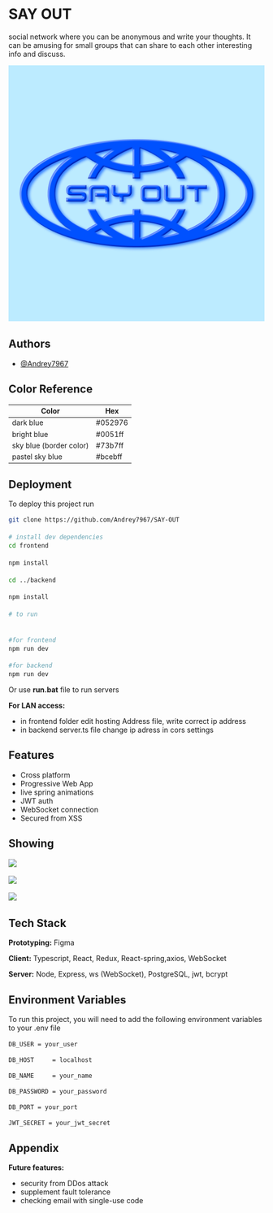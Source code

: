
# SAY OUT

social network where you can be anonymous and write your thoughts. It can be amusing for small groups that can share to each other interesting info and discuss.




![Logo](https://github.com/Andrey7967/SAY-OUT/blob/main/frontend/public/flat.png)




## Authors

- [@Andrey7967](https://github.com/Andrey7967)

## Color Reference

| Color             | Hex                                                                |
| ----------------- | ------------------------------------------------------------------ |
| dark blue | #052976  |
| bright blue |#0051ff |
| sky blue (border color) | #73b7ff|
| pastel sky  blue |#bcebff |


## Deployment

To deploy this project run

```bash
git clone https://github.com/Andrey7967/SAY-OUT

# install dev dependencies
cd frontend

npm install

cd ../backend

npm install

# to run


#for frontend
npm run dev

#for backend
npm run dev

```

Or use **run.bat** file to run servers

**For LAN access:**

* in frontend folder edit hosting Address file, write correct ip address
* in backend server.ts file change ip adress in cors settings




## Features
- Cross platform
- Progressive Web App
- live spring animations
- JWT auth
- WebSocket connection
- Secured from XSS

## Showing

![ ](https://via.placeholder.com/468x300?text=App+Screenshot+Here)

![ ](https://via.placeholder.com/468x300?text=App+Screenshot+Here)

![ ](https://via.placeholder.com/468x300?text=App+Screenshot+Here)


## Tech Stack

**Prototyping:** Figma

**Client:**  Typescript, React, Redux, React-spring,axios, WebSocket

**Server:** Node, Express, ws (WebSocket), PostgreSQL, jwt, bcrypt



## Environment Variables

To run this project, you will need to add the following environment variables to your .env file

`DB_USER = your_user`

`DB_HOST     = localhost`

`DB_NAME     = your_name`

`DB_PASSWORD = your_password`

`DB_PORT = your_port`

`JWT_SECRET = your_jwt_secret`

## Appendix
**Future features:**

* security from DDos attack
* supplement fault tolerance
* checking email with single-use code


